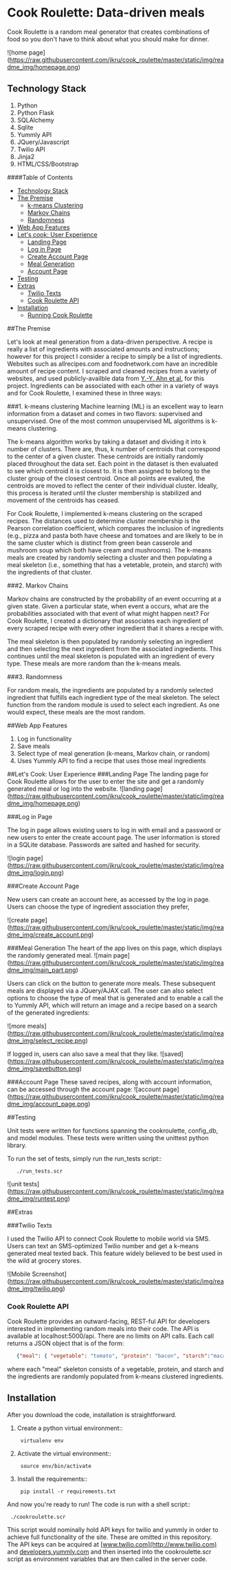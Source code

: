 Cook Roulette: Data-driven meals
=====================
Cook Roulette is a random meal generator that creates combinations of food so you don't have to think about what you should make for dinner.

![home page]
(https://raw.githubusercontent.com/jkru/cook_roulette/master/static/img/readme_img/homepage.png)

Technology Stack
----
1. Python
2. Python Flask
3. SQLAlchemy
4. Sqlite
5. Yummly API
6. JQuery/Javascript
7. Twilio API
8. Jinja2
9. HTML/CSS/Bootstrap

####Table of Contents
- [Technology Stack](#techonology-stack)
- [The Premise](#the-premise)
  - [k-means Clustering](#k-means-clustering)
  - [Markov Chains](#markov-chains)
  - [Randomness](#randomness)
- [Web App Features](#web-app-features)
- [Let's cook: User Experience](#lets-cook-user-experience)
  - [Landing Page](#landing-page)
  - [Log in Page](#log-in-page)
  - [Create Account Page](#create-account-page)
  - [Meal Generation](#meal-generation)
  - [Account Page](#account-page)
- [Testing](#testing)
- [Extras](#extras)
  - [Twilio Texts](#twilio-texts)
  - [Cook Roulette API](#cook-roulette-api)
- [Installation](#installation)
  - [Running Cook Roulette](#running-cook-roulette)

##The Premise 

Let's look at meal generation from a data-driven perspective. A recipe
is really a list of ingredients with associated amounts and
instructions; however for this project I consider a recipe to simply be a list of ingredients.  Websites such as allrecipes.com and foodnetwork.com
have an incredible amount of recipe content. I scraped and cleaned
recipes from a variety of websites, and used publicly-availble data
from [Y.-Y. Ahn et
al.](http://www.scientificamerican.com/article/flavor-connection-taste-map-interactive/)
for this project. Ingredients can be associated with each other in a variety of
ways and for Cook Roulette, I examined these in three ways:


###1. k-means clustering
Machine learning (ML) is an excellent way to learn information from a
dataset and comes in two flavors: supervised and unsupervised. One of
the most common unsupervised ML algorithms is k-means clustering. 

The k-means algorithm works by taking a dataset and dividing it into k
number of clusters. There are, thus, k number of centroids that
correspond to the center of a given cluster. These centroids are
initially randomly placed throughout the data set. Each point in the
dataset is then evaluated to see which centroid it is closest to. It
is then assigned to belong to the cluster group of the closest
centroid. Once all points are evaluted, the centroids are moved to
reflect the center of their individual cluster. Ideally, this process
is iterated until the cluster membership is stabilized and movement of
the centroids has ceased.

For Cook Roulette, I implemented k-means clustering on the scraped
recipes. The distances used to determine cluster membership is the
Pearson correlation coefficient, which compares the inclusion of
ingredients (e.g., pizza and pasta both have cheese and tomatoes and
are likely to be in the same cluster which is distinct from green bean
casserole and mushroom soup which both have cream and mushrooms). The
k-means meals are created by randomly selecting a cluster and then
populating a meal skeleton (i.e., something that has a vetetable,
protein, and starch) with the ingredients of that cluster.

###2. Markov Chains

Markov chains are constructed by the probability of an event occurring
at a given state. Given a particular state, when event a occurs, what
are the probabilities associated with that event of what might happen
next? For Cook Roulette, I created a dictionary that associates each
ingredient of every scraped recipe with every other ingredient that it
shares a recipe with.

The meal skeleton is then populated by randomly selecting an
ingredient and then selecting the next ingredient from the associated
ingredients. This continues until the meal skeleton is populated with
an ingredient of every type. These meals are more random than the
k-means meals.

###3. Randomness

For random meals, the ingredients are populated by a randomly selected
ingredient that fulfills each ingredient type of the meal
skeleton. The select function from the random module is used to select
each ingredient. As one would expect, these meals are the most random.

##Web App Features

1. Log in functionality
2. Save meals
3. Select type of meal generation (k-means, Markov chain, or random)
4. Uses Yummly API to find a recipe that uses those meal ingredients


##Let's Cook: User Experience
###Landing Page
The landing page for Cook Roulette allows for the user to enter the site and get a randomly generated meal or log into the website.
![landing page]
(https://raw.githubusercontent.com/jkru/cook_roulette/master/static/img/readme_img/homepage.png)

###Log in Page 

The log in page allows existing users to log in with email and a
password or new users to enter the create account page. The user
information is stored in a SQLite database. Passwords are salted and
hashed for security.

![login page]
(https://raw.githubusercontent.com/jkru/cook_roulette/master/static/img/readme_img/login.png)

###Create Account Page

New users can create an account here, as accessed by the log in
page. Users can choose the type of ingredient association they prefer, 

![create page]
(https://raw.githubusercontent.com/jkru/cook_roulette/master/static/img/readme_img/create_account.png)


###Meal Generation
The heart of the app lives on this page, which displays the randomly generated meal. 
![main page]
(https://raw.githubusercontent.com/jkru/cook_roulette/master/static/img/readme_img/main_part.png)

Users can click on the button to generate more meals. These subsequent meals are displayed via a JQuery/AJAX call. The user can also select options to choose the type of meal that is generated and to enable a call the to Yummly API, which will return an image and a recipe based on a search of the generated ingredients:

![more meals]
(https://raw.githubusercontent.com/jkru/cook_roulette/master/static/img/readme_img/select_recipe.png)

If logged in, users can also save a meal that they like. 
![saved]
(https://raw.githubusercontent.com/jkru/cook_roulette/master/static/img/readme_img/savebutton.png)

###Account Page
These saved recipes, along with account information, can be accessed through the account page:
![account page]
(https://raw.githubusercontent.com/jkru/cook_roulette/master/static/img/readme_img/account_page.png)

##Testing 

Unit tests were written for functions spanning the cookroulette,
config_db, and model modules. These tests were written using the
unittest python library.

To run the set of tests, simply run the run_tests script::

       ./run_tests.scr

![unit tests]
(https://raw.githubusercontent.com/jkru/cook_roulette/master/static/img/readme_img/runtest.png)



##Extras

###Twilio Texts 

I used the Twilio API to connect Cook Roulette to mobile world via
SMS. Users can text an SMS-optimized Twilio number and get a k-means
generated meal texted back. This feature widely believed to be best
used in the wild at grocery stores.

![Mobile Screenshot]
(https://raw.githubusercontent.com/jkru/cook_roulette/master/static/img/readme_img/twilio.png)


### Cook Roulette API

Cook Roulette provides an outward-facing, REST-ful API for developers
interested in implementing random meals into their code. The API is
available at localhost:5000/api. There are no limits on API
calls. Each call returns a JSON object that is of the form:

````json
   {"meal": { "vegetable": "tomato", "protein": "bacon", "starch":"macaroni"}}
````

 where each "meal" skeleton consists of a vegetable, protein, and
 starch and the ingredients are randomly populated from k-means
 clustered ingredients.


Installation
-------
After you download the code, installation is straightforward.

1. Create a python virtual environment::

        virtualenv env


2. Activate the virtual environment::

        source env/bin/activate


3. Install the requirements::

        pip install -r requirements.txt

And now you're ready to run! The code is run with a shell script::

     ./cookroulette.scr

This script would nominally hold API keys for twilio and yummly in
order to achieve full functionality of the site. These are omitted in
this repository. The API keys can be acquired at
[www.twilio.com](http://www.twilio.com) and
[developers.yummly.com](http://developers.yummly.com) and then inserted into
the cookroulette.scr script as environment variables that are then
called in the server code.


